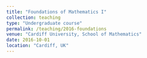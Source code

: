 ```yaml
---
title: "Foundations of Mathematics I"
collection: teaching
type: "Undergraduate course"
permalink: /teaching/2016-foundations
venue: "Cardiff University, School of Mathematics"
date: 2016-10-01
location: "Cardiff, UK"
---
```

